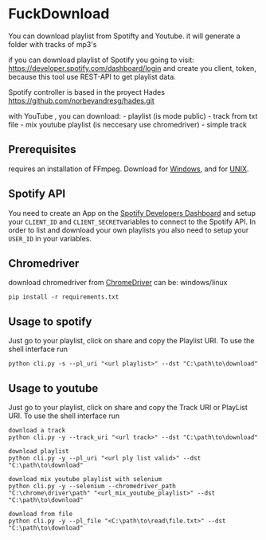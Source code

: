 # FuckDownload
You can download playlist from Spotifty and Youtube.
it will generate a folder with tracks of mp3's

if you can download playlist of Spotify you going to visit:
https://developer.spotify.com/dashboard/login
and create you client, token, because this tool use REST-API
to get playlist data. 
                    
Spotify controller is based in the proyect Hades 
https://github.com/norbeyandresg/hades.git

with YouTube , you can download:
    - playlist (is mode public)
    - track from txt file
    - mix youtube playlist (is neccesary use chromedriver)
    - simple track
 
## Prerequisites
requires an installation of FFmpeg. Download for [Windows](https://www.wikihow.com/Install-FFmpeg-on-Windows), and for [UNIX](https://www.ffmpeg.org/download.html).
 
## Spotify API
You need to create an App on the [Spotify Developers Dashboard](https://developer.spotify.com/dashboard/applications) and setup your `CLIENT_ID` and `CLIENT_SECRET`variables to connect to the Spotify API. In order to list and download your own playlists you also need to setup your `USER_ID` in your variables.

## Chromedriver
download chromedriver from [ChromeDriver](https://chromedriver.chromium.org/downloads) can be:
windows/linux

``` shell
pip install -r requirements.txt
```

## Usage to spotify
Just go to your playlist, click on share and copy the Playlist URI. 
To use the shell interface run

``` shell
python cli.py -s --pl_uri "<url playlist>" --dst "C:\path\to\download"
```

## Usage to youtube
Just go to your playlist, click on share and copy the Track URI or PlayList URI. 
To use the shell interface run

``` shell
download a track
python cli.py -y --track_uri "<url track>" --dst "C:\path\to\download"
```

``` shell
download playlist
python cli.py -y --pl_uri "<url ply list valid>" --dst "C:\path\to\download"
```

``` shell
download mix youtube playlist with selenium
python cli.py -y --selenium --chromedriver_path "C:\chrome\driver\path" "<url_mix_youtube_playlist>" --dst "C:\path\to\download"
```

``` shell
download from file
python cli.py -y --pl_file "<C:\path\to\read\file.txt>" --dst "C:\path\to\download"
```


